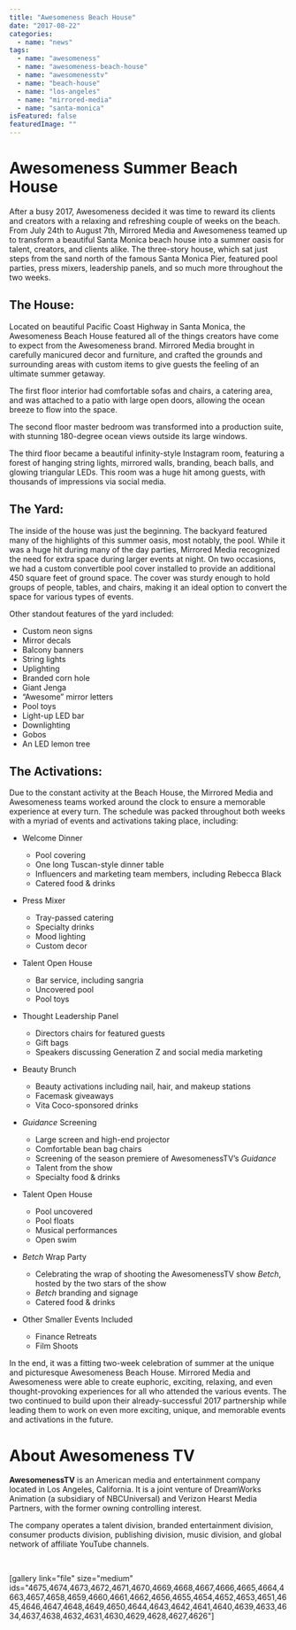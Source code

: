 ```yaml
---
title: "Awesomeness Beach House"
date: "2017-08-22"
categories: 
  - name: "news"
tags: 
  - name: "awesomeness"
  - name: "awesomeness-beach-house"
  - name: "awesomenesstv"
  - name: "beach-house"
  - name: "los-angeles"
  - name: "mirrored-media"
  - name: "santa-monica"
isFeatured: false
featuredImage: ""
---
```


# Awesomeness Summer Beach House

After a busy 2017, Awesomeness decided it was time to reward its clients and creators with a relaxing and refreshing couple of weeks on the beach. From July 24th to August 7th, Mirrored Media and Awesomeness teamed up to transform a beautiful Santa Monica beach house into a summer oasis for talent, creators, and clients alike. The three-story house, which sat just steps from the sand north of the famous Santa Monica Pier, featured pool parties, press mixers, leadership panels, and so much more throughout the two weeks.

## **The House:**

Located on beautiful Pacific Coast Highway in Santa Monica, the Awesomeness Beach House featured all of the things creators have come to expect from the Awesomeness brand. Mirrored Media brought in carefully manicured decor and furniture, and crafted the grounds and surrounding areas with custom items to give guests the feeling of an ultimate summer getaway.

The first floor interior had comfortable sofas and chairs, a catering area, and was attached to a patio with large open doors, allowing the ocean breeze to flow into the space.

The second floor master bedroom was transformed into a production suite, with stunning 180-degree ocean views outside its large windows.

The third floor became a beautiful infinity-style Instagram room, featuring a forest of hanging string lights, mirrored walls, branding, beach balls, and glowing triangular LEDs. This room was a huge hit among guests, with thousands of impressions via social media.

## **The Yard:**

The inside of the house was just the beginning. The backyard featured many of the highlights of this summer oasis, most notably, the pool. While it was a huge hit during many of the day parties, Mirrored Media recognized the need for extra space during larger events at night. On two occasions, we had a custom convertible pool cover installed to provide an additional 450 square feet of ground space. The cover was sturdy enough to hold groups of people, tables, and chairs, making it an ideal option to convert the space for various types of events.

Other standout features of the yard included:

- Custom neon signs
- Mirror decals
- Balcony banners
- String lights
- Uplighting
- Branded corn hole
- Giant Jenga
- “Awesome” mirror letters
- Pool toys
- Light-up LED bar
- Downlighting
- Gobos
- An LED lemon tree

## **The Activations:**

Due to the constant activity at the Beach House, the Mirrored Media and Awesomeness teams worked around the clock to ensure a memorable experience at every turn. The schedule was packed throughout both weeks with a myriad of events and activations taking place, including:

- Welcome Dinner
    - Pool covering
    - One long Tuscan-style dinner table
    - Influencers and marketing team members, including Rebecca Black
    - Catered food & drinks
- Press Mixer
    - Tray-passed catering
    - Specialty drinks
    - Mood lighting
    - Custom decor

- Talent Open House
    - Bar service, including sangria
    - Uncovered pool
    - Pool toys

- Thought Leadership Panel
    - Directors chairs for featured guests
    - Gift bags
    - Speakers discussing Generation Z and social media marketing

- Beauty Brunch
    - Beauty activations including nail, hair, and makeup stations
    - Facemask giveaways
    - Vita Coco-sponsored drinks

- _Guidance_ Screening
    - Large screen and high-end projector
    - Comfortable bean bag chairs
    - Screening of the season premiere of AwesomenessTV’s _Guidance_
    - Talent from the show
    - Specialty food & drinks

- Talent Open House
    - Pool uncovered
    - Pool floats
    - Musical performances
    - Open swim

- _Betch_ Wrap Party
    - Celebrating the wrap of shooting the AwesomenessTV show _Betch_, hosted by the two stars of the show
    - _Betch_ branding and signage
    - Catered food & drinks

- Other Smaller Events Included
    - Finance Retreats
    - Film Shoots

In the end, it was a fitting two-week celebration of summer at the unique and picturesque Awesomeness Beach House. Mirrored Media and Awesomeness were able to create euphoric, exciting, relaxing, and even thought-provoking experiences for all who attended the various events. The two continued to build upon their already-successful 2017 partnership while leading them to work on even more exciting, unique, and memorable events and activations in the future.

# About Awesomeness TV

**AwesomenessTV** is an American media and entertainment company located in Los Angeles, California. It is a joint venture of DreamWorks Animation (a subsidiary of NBCUniversal) and Verizon Hearst Media Partners, with the former owning controlling interest.

The company operates a talent division, branded entertainment division, consumer products division, publishing division, music division, and global network of affiliate YouTube channels.

 

\[gallery link="file" size="medium" ids="4675,4674,4673,4672,4671,4670,4669,4668,4667,4666,4665,4664,4663,4657,4658,4659,4660,4661,4662,4656,4655,4654,4652,4653,4651,4645,4646,4647,4648,4649,4650,4644,4643,4642,4641,4640,4639,4633,4634,4637,4638,4632,4631,4630,4629,4628,4627,4626"\]

